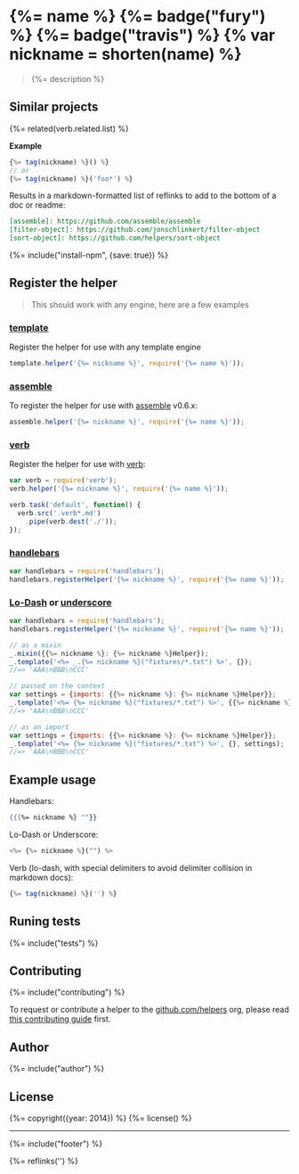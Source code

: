 # {%= name %} {%= badge("fury") %} {%= badge("travis") %} {% var nickname = shorten(name) %}

> {%= description %}

## Similar projects
{%= related(verb.related.list) %}

<!-- toc -->

**Example**

```js
{%= tag(nickname) %}() %}
// or
{%= tag(nickname) %}('foo*') %}
```

Results in a markdown-formatted list of reflinks to add to the bottom of a doc or readme:

```markdown
[assemble]: https://github.com/assemble/assemble
[filter-object]: https://github.com/jonschlinkert/filter-object
[sort-object]: https://github.com/helpers/sort-object
```

{%= include("install-npm", {save: true}) %}

## Register the helper

> This should work with any engine, here are a few examples

### [template]

Register the helper for use with any template engine

```js
template.helper('{%= nickname %}', require('{%= name %}'));
```

### [assemble]

To register the helper for use with [assemble] v0.6.x:

```js
assemble.helper('{%= nickname %}', require('{%= name %}'));
```

### [verb]

Register the helper for use with [verb]:

```js
var verb = require('verb');
verb.helper('{%= nickname %}', require('{%= name %}'));

verb.task('default', function() {
  verb.src('.verb*.md')
    .pipe(verb.dest('./'));
});
```

### [handlebars]

```js
var handlebars = require('handlebars');
handlebars.registerHelper('{%= nickname %}', require('{%= name %}'));
```

### [Lo-Dash] or [underscore]

```js
var handlebars = require('handlebars');
handlebars.registerHelper('{%= nickname %}', require('{%= name %}'));

// as a mixin
_.mixin({{%= nickname %}: {%= nickname %}Helper});
_.template('<%= _.{%= nickname %}("fixtures/*.txt") %>', {});
//=> 'AAA\nBBB\nCCC'

// passed on the context
var settings = {imports: {{%= nickname %}: {%= nickname %}Helper}};
_.template('<%= {%= nickname %}("fixtures/*.txt") %>', {{%= nickname %}: {%= nickname %}Helper});
//=> 'AAA\nBBB\nCCC'

// as an import
var settings = {imports: {{%= nickname %}: {%= nickname %}Helper}};
_.template('<%= {%= nickname %}("fixtures/*.txt") %>', {}, settings);
//=> 'AAA\nBBB\nCCC'
```

## Example usage

Handlebars:

```handlebars
{{{%= nickname %} ""}}
```

Lo-Dash or Underscore:

```js
<%= {%= nickname %}("") %>
```

Verb (lo-dash, with special delimiters to avoid delimiter collision in markdown docs):

```js
{%= tag(nickname) %}('') %}
```


## Runing tests
{%= include("tests") %}

## Contributing
{%= include("contributing") %}

To request or contribute a helper to the [github.com/helpers][helpers] org, please read [this contributing guide][guide] first.

## Author
{%= include("author") %}

## License
{%= copyright({year: 2014}) %}
{%= license() %}

***

{%= include("footer") %}

[assemble]: https://github.com/assemble/assemble
[generator-verb]: https://github.com/assemble/generator-verb
[handlebars-helpers]: https://github.com/assemble/handlebars-helpers/
[handlebars]: https://github.com/wycats/handlebars.js/
[helpers]: https://github.com/helpers
[Lo-Dash]: https://lodash.com/
[template]: https://github.com/jonschlinkert/template
[underscore]: https://github.com/jashkenas/underscore
[verb]: https://github.com/assemble/verb
[guide]: https://github.com/helpers/requests

{%= reflinks('') %}
